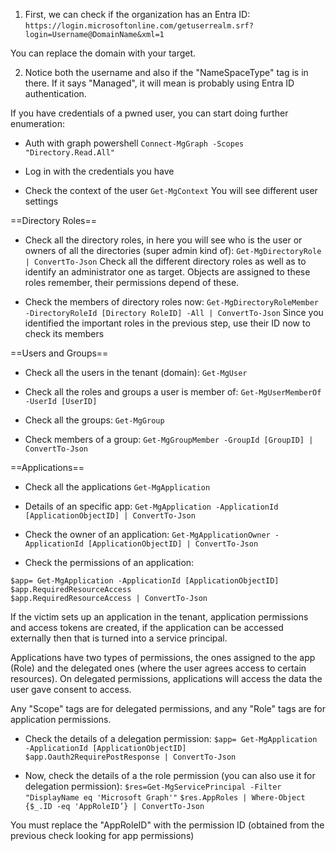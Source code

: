 
1) First, we can check if the organization has an Entra ID:
`https://login.microsoftonline.com/getuserrealm.srf?login=Username@DomainName&xml=1`

You can replace the domain with your target.

2) Notice both the username and also if the "NameSpaceType" tag is in there. If it says "Managed", it will mean is probably using Entra ID authentication.

If you have credentials of a pwned user, you can start doing further enumeration:

- Auth with graph powershell
`Connect-MgGraph -Scopes "Directory.Read.All" `

- Log in with the credentials you have
- Check the context of the user
`Get-MgContext`
You will see different user settings

==Directory Roles==

- Check all the directory roles, in here you will see who is the user or owners of all the directories (super admin kind of):
`Get-MgDirectoryRole | ConvertTo-Json`
Check all the different directory roles as well as to identify an administrator one as target.
Objects are assigned to these roles remember, their permissions depend of these.

- Check the members of directory roles now:
`Get-MgDirectoryRoleMember -DirectoryRoleId [Directory RoleID] -All | ConvertTo-Json`
Since you identified the important roles in the previous step, use their ID now to check its members

==Users and Groups==

- Check all the users in the tenant (domain):
`Get-MgUser`

- Check all the roles and groups a user is member of:
`Get-MgUserMemberOf -UserId [UserID]`

- Check all the groups:
`Get-MgGroup`

- Check members of a group:
`Get-MgGroupMember -GroupId [GroupID] | ConvertTo-Json`

==Applications==

- Check all the applications
`Get-MgApplication`

- Details of an specific app:
`Get-MgApplication -ApplicationId [ApplicationObjectID] | ConvertTo-Json`

- Check the owner of an application:
`Get-MgApplicationOwner -ApplicationId [ApplicationObjectID] | ConvertTo-Json`

- Check the permissions of an application:
```
$app= Get-MgApplication -ApplicationId [ApplicationObjectID]
$app.RequiredResourceAccess
$app.RequiredResourceAccess | ConvertTo-Json
```
If the victim sets up an application in the tenant, application permissions and access tokens are created, if the application can be accessed externally then that is turned into a service principal. 

Applications have two types of permissions, the ones assigned to the app (Role) and the delegated ones (where the user agrees access to certain resources). On delegated permissions, applications will access the data the user gave consent to access.

Any "Scope" tags are for delegated permissions, and any "Role" tags are for application permissions.

- Check the details of a delegation permission:
`$app= Get-MgApplication -ApplicationId [ApplicationObjectID] `
`$app.Oauth2RequirePostResponse | ConvertTo-Json`

- Now, check the details of a the role permission (you can also use it for delegation permission):
`$res=Get-MgServicePrincipal -Filter "DisplayName eq 'Microsoft Graph'"`
`$res.AppRoles | Where-Object {$_.ID -eq 'AppRoleID’} | ConvertTo-Json`

You must replace the "AppRoleID" with the permission ID (obtained from the previous check looking for app permissions)